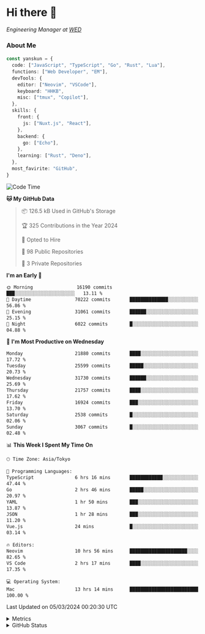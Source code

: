 # Hi there&nbsp;:wave:

<!-- ![Alt text](https://spotify-recently-played-readme.vercel.app/api?user=31kynbuubkiu3r4qh4hjuaglhfay) -->

_Engineering Manager at [WED](https://github.com/wedinc)_

### About Me

```ts
const yanskun = {
  code: ["JavaScript", "TypeScript", "Go", "Rust", "Lua"],
  functions: ["Web Developer", "EM"],
  devTools: {
    editor: ["Neovim", "VSCode"],
    keyboard: "HHKB",
    misc: ["tmux", "Copilot"],
  },
  skills: {
    front: {
      js: ["Nuxt.js", "React"],
    },
    backend: {
      go: ["Echo"],
    },
    learning: ["Rust", "Deno"],
  },
  most_favirite: "GitHub",
}
```

<!--START_SECTION:waka-->
![Code Time](http://img.shields.io/badge/Code%20Time-722%20hrs%2024%20mins-blue)

**🐱 My GitHub Data** 

> 📦 126.5 kB Used in GitHub's Storage 
 > 
> 🏆 325 Contributions in the Year 2024
 > 
> 💼 Opted to Hire
 > 
> 📜 98 Public Repositories 
 > 
> 🔑 3 Private Repositories 
 > 
**I'm an Early 🐤** 

```text
🌞 Morning                16190 commits       ███░░░░░░░░░░░░░░░░░░░░░░   13.11 % 
🌆 Daytime                70222 commits       ██████████████░░░░░░░░░░░   56.86 % 
🌃 Evening                31061 commits       ██████░░░░░░░░░░░░░░░░░░░   25.15 % 
🌙 Night                  6022 commits        █░░░░░░░░░░░░░░░░░░░░░░░░   04.88 % 
```
📅 **I'm Most Productive on Wednesday** 

```text
Monday                   21880 commits       ████░░░░░░░░░░░░░░░░░░░░░   17.72 % 
Tuesday                  25599 commits       █████░░░░░░░░░░░░░░░░░░░░   20.73 % 
Wednesday                31730 commits       ██████░░░░░░░░░░░░░░░░░░░   25.69 % 
Thursday                 21757 commits       ████░░░░░░░░░░░░░░░░░░░░░   17.62 % 
Friday                   16924 commits       ███░░░░░░░░░░░░░░░░░░░░░░   13.70 % 
Saturday                 2538 commits        █░░░░░░░░░░░░░░░░░░░░░░░░   02.06 % 
Sunday                   3067 commits        █░░░░░░░░░░░░░░░░░░░░░░░░   02.48 % 
```


📊 **This Week I Spent My Time On** 

```text
🕑︎ Time Zone: Asia/Tokyo

💬 Programming Languages: 
TypeScript               6 hrs 16 mins       ████████████░░░░░░░░░░░░░   47.44 % 
Go                       2 hrs 46 mins       █████░░░░░░░░░░░░░░░░░░░░   20.97 % 
YAML                     1 hr 50 mins        ███░░░░░░░░░░░░░░░░░░░░░░   13.87 % 
JSON                     1 hr 28 mins        ███░░░░░░░░░░░░░░░░░░░░░░   11.20 % 
Vue.js                   24 mins             █░░░░░░░░░░░░░░░░░░░░░░░░   03.14 % 

🔥 Editors: 
Neovim                   10 hrs 56 mins      █████████████████████░░░░   82.65 % 
VS Code                  2 hrs 17 mins       ████░░░░░░░░░░░░░░░░░░░░░   17.35 % 

💻 Operating System: 
Mac                      13 hrs 14 mins      █████████████████████████   100.00 % 
```


 Last Updated on 05/03/2024 00:20:30 UTC
<!--END_SECTION:waka-->

<details>
  <summary>Metrics</summary>
  <img src="https://github.com/yanskun/yanskun/blob/main/github-metrics.svg" alt="Metrics">
</details>

<details>
  <summary>GitHub Status</summary>
  <picture>
    <source media="(prefers-color-scheme: dark)" srcset="https://raw.githubusercontent.com/yanskun/yanskun/master/profile-summary-card-output/nord_dark/0-profile-details.svg">
   <img src="https://raw.githubusercontent.com/yanskun/yanskun/master/profile-summary-card-output/default/0-profile-details.svg">
  </picture>
  <br>
  <picture>
    <source media="(prefers-color-scheme: dark)" srcset="https://raw.githubusercontent.com/yanskun/yanskun/master/profile-summary-card-output/nord_dark/1-repos-per-language.svg">
   <img src="https://raw.githubusercontent.com/yanskun/yanskun/master/profile-summary-card-output/default/1-repos-per-language.svg">
  </picture>
  <picture>
    <source media="(prefers-color-scheme: dark)" srcset="https://raw.githubusercontent.com/yanskun/yanskun/master/profile-summary-card-output/nord_dark/2-most-commit-language.svg">
   <img src="https://raw.githubusercontent.com/yanskun/yanskun/master/profile-summary-card-output/default/2-most-commit-language.svg">
  </picture>
  <br>
  <picture>
    <source media="(prefers-color-scheme: dark)" srcset="https://raw.githubusercontent.com/yanskun/yanskun/master/profile-summary-card-output/nord_dark/3-stats.svg">
   <img src="https://raw.githubusercontent.com/yanskun/yanskun/master/profile-summary-card-output/default/3-stats.svg">
  </picture>
  <picture>
    <source media="(prefers-color-scheme: dark)" srcset="https://raw.githubusercontent.com/yanskun/yanskun/master/profile-summary-card-output/nord_dark/4-productive-time.svg">
   <img src="https://raw.githubusercontent.com/yanskun/yanskun/master/profile-summary-card-output/default/4-productive-time.svg">
  </picture>
</details>
